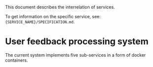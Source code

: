 This document describes the interrelation of services. 

To get information on the specific service, see: `{SERVICE_NAME}/SPECIFICATION.md`.

# User feedback processing system

The current system implements five sub-services in a form of docker containers.

